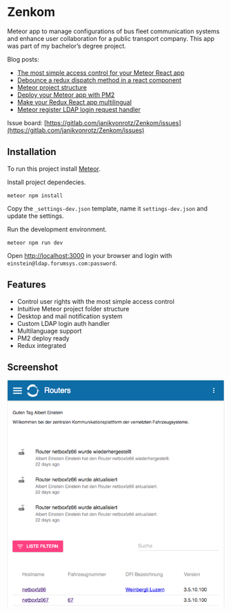# Zenkom

Meteor app to manage configurations of bus fleet communication systems and enhance user collaboration for a public transport company.
This app was part of my bachelor’s degree project.

Blog posts:

* [The most simple access control for your Meteor React app](https://janikvonrotz.ch/2017/05/12/the-most-simple-access-control-for-your-meteor-react-app/)
* [Debounce a redux dispatch method in a react component](https://janikvonrotz.ch/2017/04/20/debounce-a-redux-dispatch-method-in-a-react-component/)
* [Meteor project structure](https://janikvonrotz.ch/2017/03/28/meteor-project-structure/)
* [Deploy your Meteor app with PM2](https://janikvonrotz.ch/2017/03/14/deploy-your-meteor-app-with-pm2/)
* [Make your Redux React app multilingual](https://janikvonrotz.ch/2017/03/02/make-your-redux-react-app-multilingual/)
* [Meteor register LDAP login request handler](https://janikvonrotz.ch/2017/02/08/meteor-register-ldap-login-request-handler/)

Issue board: [https://gitlab.com/janikvonrotz/Zenkom/issues](https://gitlab.com/janikvonrotz/Zenkom/issues)

## Installation

To run this project install [Meteor](https://www.meteor.com/install).

Install project dependecies.

    meteor npm install

Copy the `_settings-dev.json` template, name it `settings-dev.json` and update the settings.

Run the development environment.

    meteor npm run dev

Open [http://localhost:3000](http://localhost:3000) in your browser and login with `einstein@ldap.forumsys.com:password`.

## Features

* Control user rights with the most simple access control
* Intuitive Meteor project folder structure
* Desktop and mail notification system
* Custom LDAP login auth handler
* Multilanguage support
* PM2 deploy ready
* Redux integrated

## Screenshot

![](/public/screenshot.png)